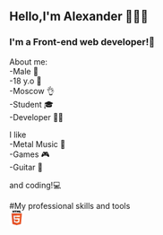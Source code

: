 ## Hello,I'm Alexander 👨‍💻👋
### I'm a Front-end web developer!🤩

About me:<br/>
-Male 🧔<br/>
-18 y.o 👴 <br/>
-Moscow 👌<br/>
-Student 🎓<br/>
-Developer 🧑‍💻<br/>

I like <br/>
-Metal Music 🤘<br/>
-Games 🎮<br/>
-Guitar 🎸<br/>

and coding!:computer:


#My professional skills and tools<br/>
<img align="left" alt="HTML$" width="26px" src="https://raw.githubusercontent.com/github/explore/80688e429a7d4ef2fca1e82350fe8e3517d3494d/topics/html/html.png"/>




